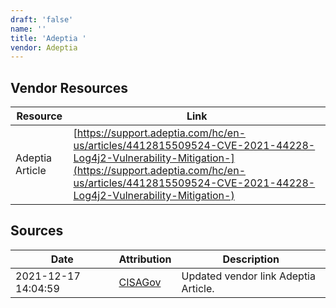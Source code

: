 ```yaml
---
draft: 'false'
name: ''
title: 'Adeptia '
vendor: Adeptia
---
```


## Vendor Resources
| Resource | Link |
| --- | --- |
| Adeptia Article | [https://support.adeptia.com/hc/en-us/articles/4412815509524-CVE-2021-44228-Log4j2-Vulnerability-Mitigation-](https://support.adeptia.com/hc/en-us/articles/4412815509524-CVE-2021-44228-Log4j2-Vulnerability-Mitigation-) |



## Sources
| Date | Attribution | Description |
| --- | --- | --- |
| 2021-12-17 14:04:59 | [CISAGov](https://raw.githubusercontent.com/cisagov/log4j-affected-db/develop/README.md) | Updated vendor link Adeptia Article.  |
